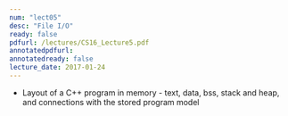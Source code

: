 ```yaml
---
num: "lect05"
desc: "File I/O"
ready: false
pdfurl: /lectures/CS16_Lecture5.pdf
annotatedpdfurl: 
annotatedready: false
lecture_date: 2017-01-24 
---
```


* Layout of a C++ program in memory - text, data, bss, stack and heap, and connections with the stored program model
